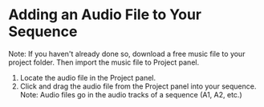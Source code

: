 # Adding an Audio File to Your Sequence

Note: If you haven't already done so, download a free music file to your project folder. Then import the music file to Project panel.

1. Locate the audio file in the Project panel.
2. Click and drag the audio file from the Project panel into your sequence. Note: Audio files go in the audio tracks of a sequence \(A1, A2, etc.\)



